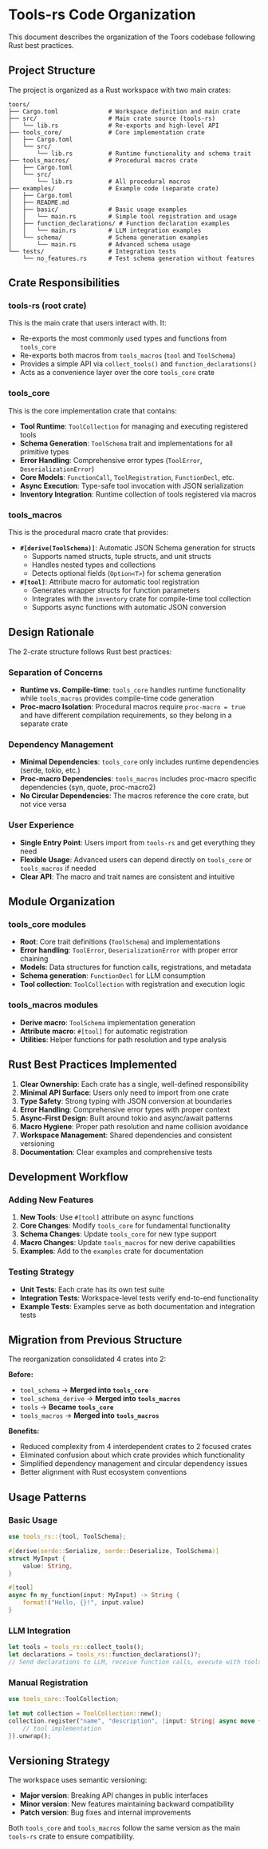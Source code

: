 # Tools-rs Code Organization

This document describes the organization of the Toors codebase following Rust best practices.

## Project Structure

The project is organized as a Rust workspace with two main crates:

```
toors/
├── Cargo.toml              # Workspace definition and main crate
├── src/                    # Main crate source (tools-rs)
│   └── lib.rs              # Re-exports and high-level API
├── tools_core/             # Core implementation crate
│   ├── Cargo.toml
│   └── src/
│       └── lib.rs          # Runtime functionality and schema trait
├── tools_macros/           # Procedural macros crate
│   ├── Cargo.toml
│   └── src/
│       └── lib.rs          # All procedural macros
├── examples/               # Example code (separate crate)
│   ├── Cargo.toml
│   ├── README.md
│   ├── basic/              # Basic usage examples
│   │   └── main.rs         # Simple tool registration and usage
│   ├── function_declarations/ # Function declaration examples
│   │   └── main.rs         # LLM integration examples
│   └── schema/             # Schema generation examples
│       └── main.rs         # Advanced schema usage
└── tests/                  # Integration tests
    └── no_features.rs      # Test schema generation without features
```

## Crate Responsibilities

### tools-rs (root crate)

This is the main crate that users interact with. It:
- Re-exports the most commonly used types and functions from `tools_core`
- Re-exports both macros from `tools_macros` (`tool` and `ToolSchema`)
- Provides a simple API via `collect_tools()` and `function_declarations()`
- Acts as a convenience layer over the core `tools_core` crate

### tools_core

This is the core implementation crate that contains:
- **Tool Runtime**: `ToolCollection` for managing and executing registered tools
- **Schema Generation**: `ToolSchema` trait and implementations for all primitive types
- **Error Handling**: Comprehensive error types (`ToolError`, `DeserializationError`)
- **Core Models**: `FunctionCall`, `ToolRegistration`, `FunctionDecl`, etc.
- **Async Execution**: Type-safe tool invocation with JSON serialization
- **Inventory Integration**: Runtime collection of tools registered via macros

### tools_macros

This is the procedural macro crate that provides:
- **`#[derive(ToolSchema)]`**: Automatic JSON Schema generation for structs
  - Supports named structs, tuple structs, and unit structs
  - Handles nested types and collections
  - Detects optional fields (`Option<T>`) for schema generation
- **`#[tool]`**: Attribute macro for automatic tool registration
  - Generates wrapper structs for function parameters
  - Integrates with the `inventory` crate for compile-time tool collection
  - Supports async functions with automatic JSON conversion

## Design Rationale

The 2-crate structure follows Rust best practices:

### Separation of Concerns
- **Runtime vs. Compile-time**: `tools_core` handles runtime functionality while `tools_macros` provides compile-time code generation
- **Proc-macro Isolation**: Procedural macros require `proc-macro = true` and have different compilation requirements, so they belong in a separate crate

### Dependency Management
- **Minimal Dependencies**: `tools_core` only includes runtime dependencies (serde, tokio, etc.)
- **Proc-macro Dependencies**: `tools_macros` includes proc-macro specific dependencies (syn, quote, proc-macro2)
- **No Circular Dependencies**: The macros reference the core crate, but not vice versa

### User Experience
- **Single Entry Point**: Users import from `tools-rs` and get everything they need
- **Flexible Usage**: Advanced users can depend directly on `tools_core` or `tools_macros` if needed
- **Clear API**: The macro and trait names are consistent and intuitive

## Module Organization

### tools_core modules
- **Root**: Core trait definitions (`ToolSchema`) and implementations
- **Error handling**: `ToolError`, `DeserializationError` with proper error chaining
- **Models**: Data structures for function calls, registrations, and metadata
- **Schema generation**: `FunctionDecl` for LLM consumption
- **Tool collection**: `ToolCollection` with registration and execution logic

### tools_macros modules
- **Derive macro**: `ToolSchema` implementation generation
- **Attribute macro**: `#[tool]` for automatic registration
- **Utilities**: Helper functions for path resolution and type analysis

## Rust Best Practices Implemented

1. **Clear Ownership**: Each crate has a single, well-defined responsibility
2. **Minimal API Surface**: Users only need to import from one crate
3. **Type Safety**: Strong typing with JSON conversion at boundaries
4. **Error Handling**: Comprehensive error types with proper context
5. **Async-First Design**: Built around tokio and async/await patterns
6. **Macro Hygiene**: Proper path resolution and name collision avoidance
7. **Workspace Management**: Shared dependencies and consistent versioning
8. **Documentation**: Clear examples and comprehensive tests

## Development Workflow

### Adding New Features

1. **New Tools**: Use `#[tool]` attribute on async functions
2. **Core Changes**: Modify `tools_core` for fundamental functionality
3. **Schema Changes**: Update `tools_core` for new type support
4. **Macro Changes**: Update `tools_macros` for new derive capabilities
5. **Examples**: Add to the `examples` crate for documentation

### Testing Strategy

- **Unit Tests**: Each crate has its own test suite
- **Integration Tests**: Workspace-level tests verify end-to-end functionality
- **Example Tests**: Examples serve as both documentation and integration tests

## Migration from Previous Structure

The reorganization consolidated 4 crates into 2:

**Before:**
- `tool_schema` → **Merged into `tools_core`**
- `tool_schema_derive` → **Merged into `tools_macros`**
- `tools` → **Became `tools_core`**
- `tools_macros` → **Merged into `tools_macros`**

**Benefits:**
- Reduced complexity from 4 interdependent crates to 2 focused crates
- Eliminated confusion about which crate provides which functionality
- Simplified dependency management and circular dependency issues
- Better alignment with Rust ecosystem conventions

## Usage Patterns

### Basic Usage
```rust
use tools_rs::{tool, ToolSchema};

#[derive(serde::Serialize, serde::Deserialize, ToolSchema)]
struct MyInput {
    value: String,
}

#[tool]
async fn my_function(input: MyInput) -> String {
    format!("Hello, {}!", input.value)
}
```

### LLM Integration
```rust
let tools = tools_rs::collect_tools();
let declarations = tools_rs::function_declarations()?;
// Send declarations to LLM, receive function calls, execute with tools.call()
```

### Manual Registration
```rust
use tools_core::ToolCollection;

let mut collection = ToolCollection::new();
collection.register("name", "description", |input: String| async move {
    // tool implementation
}).unwrap();
```

## Versioning Strategy

The workspace uses semantic versioning:
- **Major version**: Breaking API changes in public interfaces
- **Minor version**: New features maintaining backward compatibility  
- **Patch version**: Bug fixes and internal improvements

Both `tools_core` and `tools_macros` follow the same version as the main `tools-rs` crate to ensure compatibility.